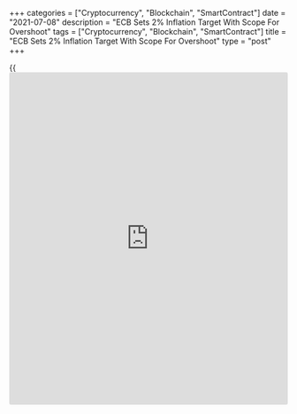 +++
categories = ["Cryptocurrency", "Blockchain", "SmartContract"]
date = "2021-07-08"
description = "ECB Sets 2% Inflation Target With Scope For Overshoot"
tags = ["Cryptocurrency", "Blockchain", "SmartContract"]
title = "ECB Sets 2% Inflation Target With Scope For Overshoot"
type = "post"
+++

{{<iframe id="large-banner" src="https://www.bounty.group/#slide=7.0" width="100%" height="600" scrolling="no" style="border: 0px solid rgb(216, 221, 230); border-radius: 3px;">}}

The European Central Bank said on Thursday that it has adopted a
symmetric 2 percent inflation target that will allow a temporary
overshoot and decided to incorporate climate change considerations into
its [policy](https://www.fintechee.com/policy/) framework, following a monetary [policy](https://www.fintechee.com/policy/) review that was
launched last year.

"This target is symmetric, meaning negative and positive deviations of
inflation from the target are equally undesirable," the bank said in its
latest monetary [policy](https://www.fintechee.com/policy/) strategy review statement.

That said, when the [economy][1] is operating close to the lower bound
on nominal interest rates, it requires especially forceful or persistent
monetary [policy](https://www.fintechee.com/policy/) action to avoid negative deviations from the inflation
target becoming entrenched, the bank said.

This may also imply a transitory period in which inflation is moderately
above target, the ECB added.

"The new formulation removes any possible ambiguity and resolutely
conveys that two per cent is not a ceiling," ECB President Christine
Lagarde said.

The new inflation target is the outcome of a strategy review that the
ECB launched in January 2020, the first such exercise since 2003. This
is the third time the bank changed its price stability definition.

The central bank earlier targeted inflation "below, but close to 2
percent", which Lagarde said was seen as "too elaborate and occasionally
giving rise to misperceptions".

"This longer-term development clearly marks a gradual trend towards
more, even if it is subtle, dovishness," ING economist Carsten Brzeski
said.

The rushed communication and emphasis on higher inflation during
transitory periods could be seen as an attempt to avoid any tapering
discussion over the summer, the economist added.

The first regular monetary [policy](https://www.fintechee.com/policy/) meeting of the Governing Council
applying the new strategy is set to be held on July 22. The next
strategy review is expected to take place in 2025.

Policymakers unanimously approved the new monetary [policy](https://www.fintechee.com/policy/) strategy,
Lagarde said.  
  
ECB [policy](https://www.fintechee.com/policy/)makers also confirmed that the set of interest rates remains
the primary monetary [policy](https://www.fintechee.com/policy/) instrument, while other tools such as
forward guidance, asset purchases and longer-term refinancing
operations, will remain an integral part of the central bank's toolkit,
to be used as appropriate.

The Governing Council also confirmed that the Harmonized Index of
Consumer Prices, or HICP, remains the appropriate measure for assessing
price stability.

However, [policy](https://www.fintechee.com/policy/)makers recommended the inclusion of the costs related to
owner-occupied housing in the HICP to better represent the inflation
relevant for households.  
  
The inclusion of owner-occupied housing in the HICP is a multi-year
project, the bank said.  
  
The ECB Governing Council committed to an ambitious climate-related
action plan and the bank will strive to systematically reflect
environmental sustainability considerations in its monetary [policy](https://www.fintechee.com/policy/).

The bank said it will expand its analytical capacity in macroeconomic
modeling, statistics and monetary [policy](https://www.fintechee.com/policy/) with regard to climate change.  
  
The ECB plans to include climate change considerations in monetary
[policy](https://www.fintechee.com/policy/) operations in the areas of disclosure, risk assessment,
collateral framework and corporate sector asset purchases.

Policymakers also decided to implement the action plan in line with
progress on the EU policies and initiatives in the field of
environmental sustainability disclosure and reporting.

For comments and feedback [contact](https://www.playgroundfx.com/contact/): editorial@rtt[news](https://www.letsplayfx.com/blog/forex-news-website/).com

[Economic News][1]

 **What parts of the world are seeing the best (and worst) economic
performances lately? Click[here][2] to check out our [Econ Scorecard][2]
and find out! See up-to-the-moment [ranking](https://www.playgroundfx.com/blog/crypto-exchange-ranking/)s for the best and worst
performers in [GDP][2], [unemployment rate][3], [inflation][4] and much
more.**

   1. www.rtt[news](https://www.letsplayfx.com/blog/forex-news-website/).com/Content/EconomicNews.aspx
   2. www.rtt[news](https://www.letsplayfx.com/blog/forex-news-website/).com/economic-scorecard/world-rank/GDP/highest-performance.aspx
   3. www.rtt[news](https://www.letsplayfx.com/blog/forex-news-website/).com/economic-scorecard/world-rank/unemployment-rate/lowest-performance.aspx
   4. www.rtt[news](https://www.letsplayfx.com/blog/forex-news-website/).com/economic-scorecard/world-rank/CPI/highest-performance.aspx